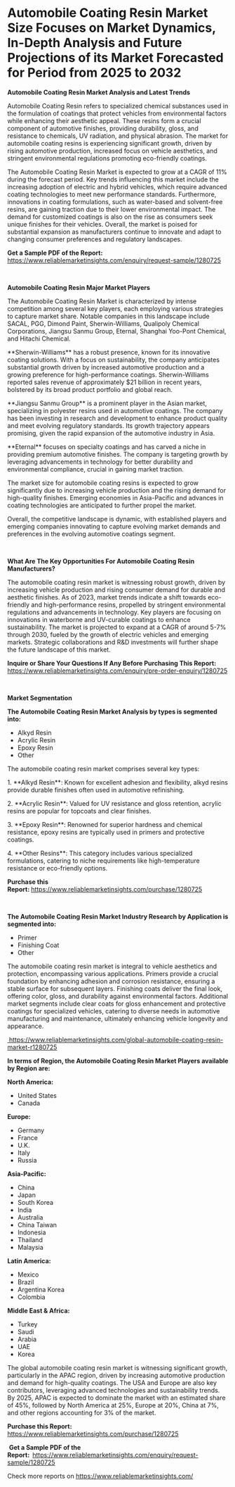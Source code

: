 <p><h1>Automobile Coating Resin Market Size Focuses on Market Dynamics, In-Depth Analysis and Future Projections of its Market Forecasted for Period from 2025 to 2032</h1></p><p><strong>Automobile Coating Resin Market Analysis and Latest Trends</strong></p>
<p><p>Automobile Coating Resin refers to specialized chemical substances used in the formulation of coatings that protect vehicles from environmental factors while enhancing their aesthetic appeal. These resins form a crucial component of automotive finishes, providing durability, gloss, and resistance to chemicals, UV radiation, and physical abrasion. The market for automobile coating resins is experiencing significant growth, driven by rising automotive production, increased focus on vehicle aesthetics, and stringent environmental regulations promoting eco-friendly coatings.</p><p>The Automobile Coating Resin Market is expected to grow at a CAGR of 11% during the forecast period. Key trends influencing this market include the increasing adoption of electric and hybrid vehicles, which require advanced coating technologies to meet new performance standards. Furthermore, innovations in coating formulations, such as water-based and solvent-free resins, are gaining traction due to their lower environmental impact. The demand for customized coatings is also on the rise as consumers seek unique finishes for their vehicles. Overall, the market is poised for substantial expansion as manufacturers continue to innovate and adapt to changing consumer preferences and regulatory landscapes.</p></p>
<p><strong>Get a Sample PDF of the Report:&nbsp;</strong> <a href="https://www.reliablemarketinsights.com/enquiry/request-sample/1280725?utm_campaign=3015&utm_medium=2&utm_source=Github&utm_content=ia&utm_term=24032025&utm_id=automobile-coating-resin">https://www.reliablemarketinsights.com/enquiry/request-sample/1280725</a></p>
<p>&nbsp;</p>
<p><strong>Automobile Coating Resin Major Market Players</strong></p>
<p><p>The Automobile Coating Resin Market is characterized by intense competition among several key players, each employing various strategies to capture market share. Notable companies in this landscape include SACAL, PGG, Dimond Paint, Sherwin-Williams, Qualipoly Chemical Corporations, Jiangsu Sanmu Group, Eternal, Shanghai Yoo-Pont Chemical, and Hitachi Chemical.</p><p>**Sherwin-Williams** has a robust presence, known for its innovative coating solutions. With a focus on sustainability, the company anticipates substantial growth driven by increased automotive production and a growing preference for high-performance coatings. Sherwin-Williams reported sales revenue of approximately $21 billion in recent years, bolstered by its broad product portfolio and global reach.</p><p>**Jiangsu Sanmu Group** is a prominent player in the Asian market, specializing in polyester resins used in automotive coatings. The company has been investing in research and development to enhance product quality and meet evolving regulatory standards. Its growth trajectory appears promising, given the rapid expansion of the automotive industry in Asia.</p><p>**Eternal** focuses on specialty coatings and has carved a niche in providing premium automotive finishes. The company is targeting growth by leveraging advancements in technology for better durability and environmental compliance, crucial in gaining market traction.</p><p>The market size for automobile coating resins is expected to grow significantly due to increasing vehicle production and the rising demand for high-quality finishes. Emerging economies in Asia-Pacific and advances in coating technologies are anticipated to further propel the market.</p><p>Overall, the competitive landscape is dynamic, with established players and emerging companies innovating to capture evolving market demands and preferences in the evolving automotive coatings segment.</p></p>
<p>&nbsp;</p>
<p><strong>What Are The Key Opportunities For Automobile Coating Resin Manufacturers?</strong></p>
<p><p>The automobile coating resin market is witnessing robust growth, driven by increasing vehicle production and rising consumer demand for durable and aesthetic finishes. As of 2023, market trends indicate a shift towards eco-friendly and high-performance resins, propelled by stringent environmental regulations and advancements in technology. Key players are focusing on innovations in waterborne and UV-curable coatings to enhance sustainability. The market is projected to expand at a CAGR of around 5-7% through 2030, fueled by the growth of electric vehicles and emerging markets. Strategic collaborations and R&D investments will further shape the future landscape of this market.</p></p>
<p><strong>Inquire or Share Your Questions If Any Before Purchasing This Report:</strong> <a href="https://www.reliablemarketinsights.com/enquiry/pre-order-enquiry/1280725?utm_campaign=3015&utm_medium=2&utm_source=Github&utm_content=ia&utm_term=24032025&utm_id=automobile-coating-resin">https://www.reliablemarketinsights.com/enquiry/pre-order-enquiry/1280725</a></p>
<p>&nbsp;</p>
<p><strong>Market Segmentation</strong></p>
<p><strong>The Automobile Coating Resin Market Analysis by types is segmented into:</strong></p>
<p><ul><li>Alkyd Resin</li><li>Acrylic Resin</li><li>Epoxy Resin</li><li>Other</li></ul></p>
<p><p>The automobile coating resin market comprises several key types:</p><p>1. **Alkyd Resin**: Known for excellent adhesion and flexibility, alkyd resins provide durable finishes often used in automotive refinishing.</p><p>2. **Acrylic Resin**: Valued for UV resistance and gloss retention, acrylic resins are popular for topcoats and clear finishes.</p><p>3. **Epoxy Resin**: Renowned for superior hardness and chemical resistance, epoxy resins are typically used in primers and protective coatings.</p><p>4. **Other Resins**: This category includes various specialized formulations, catering to niche requirements like high-temperature resistance or eco-friendly options.</p></p>
<p><strong>Purchase this Report:&nbsp;</strong><a href="https://www.reliablemarketinsights.com/purchase/1280725?utm_campaign=3015&utm_medium=2&utm_source=Github&utm_content=ia&utm_term=24032025&utm_id=automobile-coating-resin">https://www.reliablemarketinsights.com/purchase/1280725</a></p>
<p>&nbsp;</p>
<p><strong>The Automobile Coating Resin Market Industry Research by Application is segmented into:</strong></p>
<p><ul><li>Primer</li><li>Finishing Coat</li><li>Other</li></ul></p>
<p><p>The automobile coating resin market is integral to vehicle aesthetics and protection, encompassing various applications. Primers provide a crucial foundation by enhancing adhesion and corrosion resistance, ensuring a stable surface for subsequent layers. Finishing coats deliver the final look, offering color, gloss, and durability against environmental factors. Additional market segments include clear coats for gloss enhancement and protective coatings for specialized vehicles, catering to diverse needs in automotive manufacturing and maintenance, ultimately enhancing vehicle longevity and appearance.</p></p>
<p><a href="https://www.reliablemarketinsights.com/global-automobile-coating-resin-market-r1280725?utm_campaign=3015&utm_medium=2&utm_source=Github&utm_content=ia&utm_term=24032025&utm_id=automobile-coating-resin">&nbsp;https://www.reliablemarketinsights.com/global-automobile-coating-resin-market-r1280725</a></p>
<p><strong>In terms of Region, the Automobile Coating Resin Market Players available by Region are:</strong></p>
<p>
    <p> <strong> North America: </strong>
        <ul>
            <li>United States</li>
            <li>Canada</li>
        </ul>
        </p> 
    <p> <strong> Europe: </strong>
        <ul>
            <li>Germany</li>
            <li>France</li>
            <li>U.K.</li>
            <li>Italy</li>
            <li>Russia</li>
        </ul>
        </p> 
    <p> <strong> Asia-Pacific: </strong>
        <ul>
            <li>China</li>
            <li>Japan</li>
            <li>South Korea</li>
            <li>India</li>
            <li>Australia</li>
            <li>China Taiwan</li>
            <li>Indonesia</li>
            <li>Thailand</li>
            <li>Malaysia</li>
        </ul>
        </p> 
    <p> <strong> Latin America: </strong>
        <ul>
            <li>Mexico</li>
            <li>Brazil</li>
            <li>Argentina Korea</li>
            <li>Colombia</li>
        </ul>
        </p> 
    <p> <strong> Middle East & Africa: </strong>
        <ul>
            <li>Turkey</li>
            <li>Saudi</li>
            <li>Arabia</li>
            <li>UAE</li>
            <li>Korea</li>
        </ul>
    </p>
    </p>
<p><p>The global automobile coating resin market is witnessing significant growth, particularly in the APAC region, driven by increasing automotive production and demand for high-quality coatings. The USA and Europe are also key contributors, leveraging advanced technologies and sustainability trends. By 2025, APAC is expected to dominate the market with an estimated share of 45%, followed by North America at 25%, Europe at 20%, China at 7%, and other regions accounting for 3% of the market.</p></p>
<p><strong>Purchase this Report: </strong><a href="https://www.reliablemarketinsights.com/purchase/1280725?utm_campaign=3015&utm_medium=2&utm_source=Github&utm_content=ia&utm_term=24032025&utm_id=automobile-coating-resin">https://www.reliablemarketinsights.com/purchase/1280725</a></p>
<p>&nbsp;<strong>Get a Sample PDF of the Report:&nbsp;&nbsp;</strong><a href="https://www.reliablemarketinsights.com/enquiry/request-sample/1280725?utm_campaign=3015&utm_medium=2&utm_source=Github&utm_content=ia&utm_term=24032025&utm_id=automobile-coating-resin">https://www.reliablemarketinsights.com/enquiry/request-sample/1280725</a></p>
<p><strong></strong></p>
<p>Check more reports on <a href="https://www.reliablemarketinsights.com/?utm_campaign=3015&utm_medium=2&utm_source=Github&utm_content=ia&utm_term=24032025&utm_id=automobile-coating-resin">https://www.reliablemarketinsights.com/</a></p>